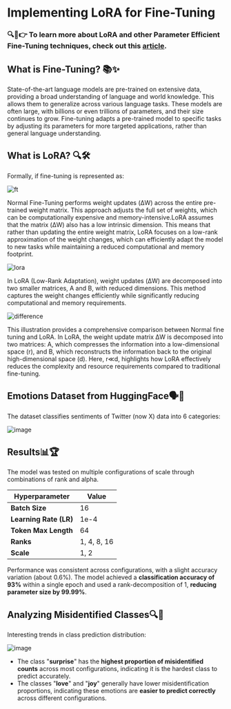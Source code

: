 # Implementing LoRA for Fine-Tuning

### 🔍📝👉 To learn more about LoRA and other Parameter Efficient Fine-Tuning techniques, check out this [article](https://medium.com/@h4hastak/implementing-lora-for-fine-tuning-50396a22d13c).


## **What is Fine-Tuning?** 📚✨

State-of-the-art language models are pre-trained on extensive data, providing a broad understanding of language and world knowledge. This allows them to generalize across various language tasks. These models are often large, with billions or even trillions of parameters, and their size continues to grow. Fine-tuning adapts a pre-trained model to specific tasks by adjusting its parameters for more targeted applications, rather than general language understanding.


## **What is LoRA?** 🔍🛠️

Formally, if fine-tuning is represented as:

![ft](https://github.com/user-attachments/assets/0a7488cb-e71b-4ce7-bd74-122e44cbee54)

Normal Fine-Tuning performs weight updates (ΔW) across the entire pre-trained weight matrix. This approach adjusts the full set of weights, which can be computationally expensive and memory-intensive.LoRA assumes that the matrix (ΔW) also has a low intrinsic dimension. This means that rather than updating the entire weight matrix, LoRA focuses on a low-rank approximation of the weight changes, which can efficiently adapt the model to new tasks while maintaining a reduced computational and memory footprint.

![lora](https://github.com/user-attachments/assets/6775b9c1-5630-43c9-aa4a-8cba94c9916e)

In LoRA (Low-Rank Adaptation), weight updates (ΔW) are decomposed into two smaller matrices, A and B, with reduced dimensions. This method captures the weight changes efficiently while significantly reducing computational and memory requirements.

![difference](https://github.com/user-attachments/assets/277712cc-315a-4abe-9fd3-4a1f475aef7c)


This illustration provides a comprehensive comparison between Normal fine tuning and LoRA. In LoRA, the weight update matrix ΔW is decomposed into two matrices: A, which compresses the information into a low-dimensional space (r), and B, which reconstructs the information back to the original high-dimensional space (d). Here, r≪d, highlights how LoRA effectively reduces the complexity and resource requirements compared to traditional fine-tuning.

## **Emotions Dataset from HuggingFace**🗣️💬

The dataset classifies sentiments of Twitter (now X) data into 6 categories:

![image](https://github.com/user-attachments/assets/e14d3ebd-264e-4014-a6a1-86f706e790be)


## **Results**📊🏆

The model was tested on multiple configurations of scale through combinations of rank and alpha.

| Hyperparameter        | Value         |
|-----------------------|---------------|
| **Batch Size**        | 16            |
| **Learning Rate (LR)**| 1e-4          |
| **Token Max Length**  | 64            |
| **Ranks**             | 1, 4, 8, 16   |
| **Scale**             | 1, 2          |

Performance was consistent across configurations, with a slight accuracy variation (about 0.6%). The model achieved a **classification accuracy of 93%** within a single epoch and used a rank-decomposition of 1, **reducing parameter size by 99.99%**.


## **Analyzing Misidentified Classes**🔍🧩

Interesting trends in class prediction distribution:

![image](https://github.com/user-attachments/assets/75479356-ddec-4d08-b48a-a7c1e6224baa)

- The class "**surprise**" has the **highest proportion of misidentified counts** across most configurations, indicating it is the hardest class to predict accurately.
- The classes "**love**" and "**joy**" generally have lower misidentification proportions, indicating these emotions are **easier to predict correctly** across different configurations.

